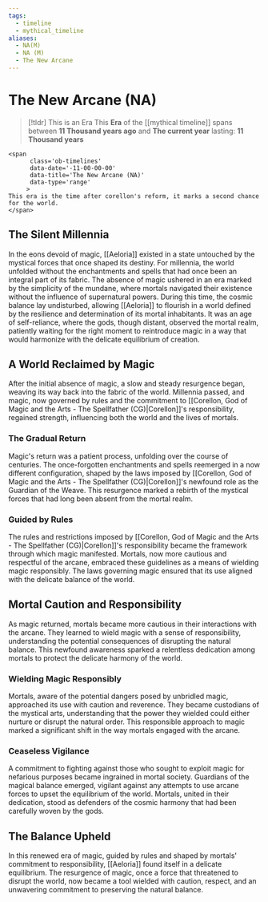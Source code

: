 ```yaml
---
tags:
  - timeline
  - mythical_timeline
aliases:
  - NA(M)
  - NA (M)
  - The New Arcane
---
```

# The New Arcane (NA)

> [!tldr] This is an Era
> This **Era** of the [[mythical timeline]] spans between **11 Thousand years ago** and **The current year** lasting: **11 Thousand years**
```
<span 
	  class='ob-timelines' 
	  data-date='-11-00-00-00' 
	  data-title='The New Arcane (NA)'
	  data-type='range' 
	 > 
This era is the time after corellon's reform, it marks a second chance for the world.
</span>
```

## The Silent Millennia

In the eons devoid of magic, [[Aeloria]] existed in a state untouched by the mystical forces that once shaped its destiny. For millennia, the world unfolded without the enchantments and spells that had once been an integral part of its fabric. The absence of magic ushered in an era marked by the simplicity of the mundane, where mortals navigated their existence without the influence of supernatural powers. During this time, the cosmic balance lay undisturbed, allowing [[Aeloria]] to flourish in a world defined by the resilience and determination of its mortal inhabitants. It was an age of self-reliance, where the gods, though distant, observed the mortal realm, patiently waiting for the right moment to reintroduce magic in a way that would harmonize with the delicate equilibrium of creation.

## A World Reclaimed by Magic

After the initial absence of magic, a slow and steady resurgence began, weaving its way back into the fabric of the world. Millennia passed, and magic, now governed by rules and the commitment to [[Corellon, God of Magic and the Arts - The Spellfather (CG)|Corellon]]'s responsibility, regained strength, influencing both the world and the lives of mortals.

### The Gradual Return

Magic's return was a patient process, unfolding over the course of centuries. The once-forgotten enchantments and spells reemerged in a now different configuration, shaped by the laws imposed by [[Corellon, God of Magic and the Arts - The Spellfather (CG)|Corellon]]'s newfound role as the Guardian of the Weave. This resurgence marked a rebirth of the mystical forces that had long been absent from the mortal realm.

### Guided by Rules

The rules and restrictions imposed by [[Corellon, God of Magic and the Arts - The Spellfather (CG)|Corellon]]'s responsibility became the framework through which magic manifested. Mortals, now more cautious and respectful of the arcane, embraced these guidelines as a means of wielding magic responsibly. The laws governing magic ensured that its use aligned with the delicate balance of the world.

## Mortal Caution and Responsibility

As magic returned, mortals became more cautious in their interactions with the arcane. They learned to wield magic with a sense of responsibility, understanding the potential consequences of disrupting the natural balance. This newfound awareness sparked a relentless dedication among mortals to protect the delicate harmony of the world.

### Wielding Magic Responsibly

Mortals, aware of the potential dangers posed by unbridled magic, approached its use with caution and reverence. They became custodians of the mystical arts, understanding that the power they wielded could either nurture or disrupt the natural order. This responsible approach to magic marked a significant shift in the way mortals engaged with the arcane.

### Ceaseless Vigilance

A commitment to fighting against those who sought to exploit magic for nefarious purposes became ingrained in mortal society. Guardians of the magical balance emerged, vigilant against any attempts to use arcane forces to upset the equilibrium of the world. Mortals, united in their dedication, stood as defenders of the cosmic harmony that had been carefully woven by the gods.

## The Balance Upheld

In this renewed era of magic, guided by rules and shaped by mortals' commitment to responsibility, [[Aeloria]] found itself in a delicate equilibrium. The resurgence of magic, once a force that threatened to disrupt the world, now became a tool wielded with caution, respect, and an unwavering commitment to preserving the natural balance.